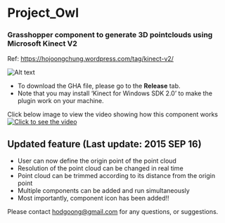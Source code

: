 # Project_Owl
### Grasshopper component to generate 3D pointclouds using Microsoft Kinect V2
Ref: https://hojoongchung.wordpress.com/tag/kinect-v2/

![Alt text](https://hojoongchung.files.wordpress.com/2015/10/capture.png "Pointclouds generated in Grasshopper using Kinect V2")


* To download the GHA file, please go to the __Release__ tab.
* Note that you may install ‘Kinect for Windows SDK 2.0’ to make the plugin work on your machine.

Click below image to view the video showing how this component works
[![Click to see the video](https://img.youtube.com/vi/N_5byI1DN18/0.jpg)](https://www.youtube.com/watch?v=N_5byI1DN18)

## Updated feature (Last update: 2015 SEP 16)

- User can now define the origin point of the point cloud
- Resolution of the point cloud can be changed in real time
- Point cloud can be trimmed according to its distance from the origin point
- Multiple components can be added and run simultaneously
- Most importantly, component icon has been added!!

Please contact hodgoong@gmail.com for any questions, or suggestions.
